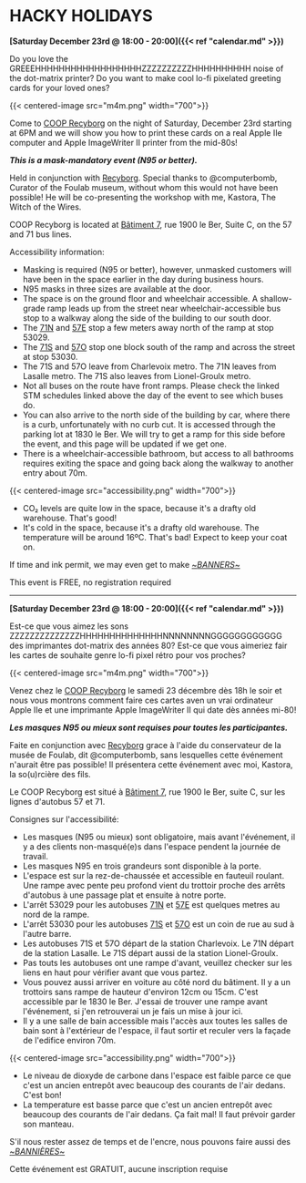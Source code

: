 # HACKY HOLIDAYS

__[Saturday December 23rd @ 18:00 - 20:00]({{< ref "calendar.md" >}})__

Do you love the GREEEHHHHHHHHHHHHHHHHHHZZZZZZZZZZHHHHHHHHHH noise of the dot-matrix printer? Do you want to make cool lo-fi pixelated greeting cards for your loved ones?

{{< centered-image src="m4m.png" width="700">}}

Come to [COOP Recyborg](https://recyborg.com/about-us/?lang=en}) on the night of Saturday, December 23rd starting at 6PM and we will show you how to print these cards on a real Apple IIe computer and Apple ImageWriter II printer from the mid-80s!

***This is a mask-mandatory event (N95 or better).***

Held in conjunction with [Recyborg](https://recyborg.com). Special thanks to @computerbomb, Curator of the Foulab museum, without whom this would not have been possible! He will be co-presenting the workshop with me, Kastora, The Witch of the Wires.

COOP Recyborg is located at [Bâtiment 7](https://www.batiment7.org/en/factory-of-collective-autonomy/), rue 1900 le Ber, Suite C, on the 57 and 71 bus lines. 

Accessibility information:
- Masking is required (N95 or better), however, unmasked customers will have been in the space earlier in the day during business hours.
- N95 masks in three sizes are available at the door.
- The space is on the ground floor and wheelchair accessible. A shallow-grade ramp leads up from the street near wheelchair-accessible bus stop to a walkway along the side of the building to our south door. 
- The [71N](https://www.stm.info/en/info/networks/bus/local/line-71-north/53029) and [57E](https://www.stm.info/en/info/networks/bus/local/line-57-east/53029) stop a few meters away north of the ramp at stop 53029.
- The [71S](https://www.stm.info/en/info/networks/bus/local/line-71-south/53030) and [57O](https://www.stm.info/en/info/networks/bus/local/line-57-west/53030) stop one block south of the ramp and across the street at stop 53030.
- The 71S and 57O leave from Charlevoix metro. The 71N leaves from Lasalle metro. The 71S also leaves from Lionel-Groulx metro.
- Not all buses on the route have front ramps. Please check the linked STM schedules linked above the day of the event to see which buses do.
- You can also arrive to the north side of the building by car, where there is a curb, unfortunately with no curb cut. It is accessed through the parking lot at 1830 le Ber. We will try to get a ramp for this side before the event, and this page will be updated if we get one.
- There is a wheelchair-accessible bathroom, but access to all bathrooms requires exiting the space and going back along the walkway to another entry about 70m.

{{< centered-image src="accessibility.png" width="700">}}

- CO₂ levels are quite low in the space, because it's a drafty old warehouse. That's good!
- It's cold in the space, because it's a drafty old warehouse. The temperature will be around 16ºC. That's bad! Expect to keep your coat on.

If time and ink permit, we may even get to make [~*BANNERS*~](https://www.howtogeek.com/737306/how-the-print-shop-turned-people-into-banner-wizards-in-the-1980s/)

This event is FREE, no registration required

<hr />

__[Saturday December 23rd @ 18:00 - 20:00]({{< ref "calendar.md" >}})__

Est-ce que vous aimez les sons ZZZZZZZZZZZZZZHHHHHHHHHHHHHHNNNNNNNNGGGGGGGGGGGG des imprimantes dot-matrix des années 80? Est-ce que vous aimeriez fair les cartes de souhaite genre lo-fi pixel rétro pour vos proches? 

{{< centered-image src="m4m.png" width="700">}}

Venez chez le [COOP Recyborg](https://recyborg.com/about-us/?lang=fr) le samedi 23 décembre dès 18h le soir et nous vous montrons comment faire ces cartes aven un vrai ordinateur Apple IIe et une imprimante Apple ImageWriter II qui date dès années mi-80!

***Les masques N95 ou mieux sont requises pour toutes les participantes.***

Faite en conjunction avec [Recyborg](https://recyborg.com) grace à l'aide du conservateur de la musée de Foulab, dit @computerbomb, sans lesquelles cette événement n'aurait être pas possible! Il présentera cette événement avec moi, Kastora, la so(u)rcière des fils.

Le COOP Recyborg est situé à [Bâtiment 7](https://www.batiment7.org/), rue 1900 le Ber, suite C, sur les lignes d'autobus 57 et 71.

Consignes sur l'accessibilité:
- Les masques (N95 ou mieux) sont obligatoire, mais avant l'événement, il y a des clients non-masqué(e)s dans l'espace pendent la journée de travail.
- Les masques N95 en trois grandeurs sont disponible à la porte.
- L'espace est sur la rez-de-chaussée et accessible en fauteuil roulant. Une rampe avec pente peu profond vient du trottoir proche des arrêts d'autobus à une passage plat et ensuite à notre porte.
- L'arrêt 53029 pour les autobuses [71N](https://www.stm.info/fr/info/networks/bus/local/line-71-north/53029) et [57E](https://www.stm.info/fr/info/networks/bus/local/line-57-east/53029) est quelques metres au nord de la rampe.
- L'arrêt 53030 pour les autobuses [71S](https://www.stm.info/fr/info/networks/bus/local/line-71-south/53030) et [57O](https://www.stm.info/fr/info/networks/bus/local/line-57-west/53030) est un coin de rue au sud à l'autre barre.
- Les autobuses 71S et 57O départ de la station Charlevoix. Le 71N départ de la station Lasalle. Le 71S départ aussi de la station Lionel-Groulx.
- Pas touts les autobuses ont une rampe d'avant, veuillez checker sur les liens en haut pour vérifier avant que vous partez.
- Vous pouvez aussi arriver en voiture au côté nord du bâtiment. Il y a un trottoirs sans rampe de hauteur d'environ 12cm ou 15cm. C'est accessible par le 1830 le Ber. J'essai de trouver une rampe avant l'événement, si j'en retrouverai un je fais un mise à jour ici. 
- Il y a une salle de bain accessible mais l'accès aux toutes les salles de bain sont à l'extérieur de l'espace, il faut sortir et reculer vers la façade de l'edifice environ 70m.

{{< centered-image src="accessibility.png" width="700">}}

- Le niveau de dioxyde de carbone dans l'espace est faible parce ce que c'est un ancien entrepôt avec beaucoup des courants de l'air dedans. C'est bon!
- La temperature est basse parce que c'est un ancien entrepôt avec beaucoup des courants de l'air dedans. Ça fait mal! Il faut prévoir garder son manteau.

S'il nous rester assez de temps et de l'encre, nous pouvons faire aussi des [~*BANNIÈRES*~](https://www.howtogeek.com/737306/how-the-print-shop-turned-people-into-banner-wizards-in-the-1980s/)

Cette événement est GRATUIT, aucune inscription requise
